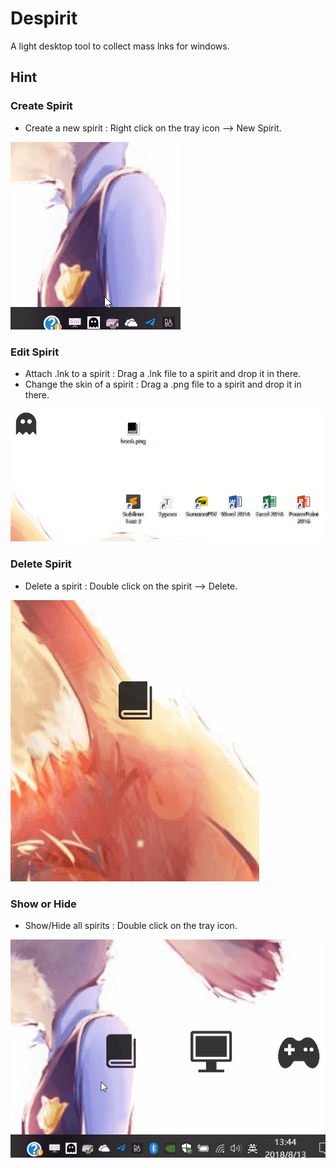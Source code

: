 # Despirit
A light desktop tool to collect mass lnks for windows.

## Hint

### Create Spirit

+ Create a new spirit : Right click on the tray icon --> New Spirit.

![1-new-spirit](https://github.com/Croxxpwn/Despirit/raw/master/raw/images/1-new-spirit.gif)

### Edit Spirit

- Attach .lnk to a spirit : Drag a .lnk file to a spirit and drop it in there.
- Change the skin of a spirit : Drag a .png file to a spirit and drop it in there.

![2-edit-spirit](https://github.com/Croxxpwn/Despirit/raw/master/raw/images/2-edit-spirit.gif)

### Delete Spirit

+ Delete a spirit : Double click on the spirit --> Delete.

![3-delete-spirit](https://github.com/Croxxpwn/Despirit/raw/master/raw/images/3-delete-spirit.gif)

### Show or Hide

+ Show/Hide all spirits : Double click on the tray icon.

![4-show-or-hide](https://github.com/Croxxpwn/Despirit/raw/master/raw/images/4-show-or-hide.gif)

